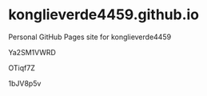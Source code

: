 # konglieverde4459.github.io
Personal GitHub Pages site for konglieverde4459




















































Ya2SM1VWRD


OTiqf7Z

1bJV8p5v
